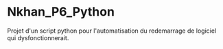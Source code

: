 # Nkhan_P6_Python
Projet d'un script python pour l'automatisation du redemarrage de logiciel qui dysfonctionnerait.
